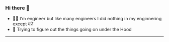 ### Hi there 👋
- 👨‍💻 I’m engineer but like many engineers I did nothing in my enginnering except मज़े
- 🌱 Trying to figure out the things going on under the Hood
---
